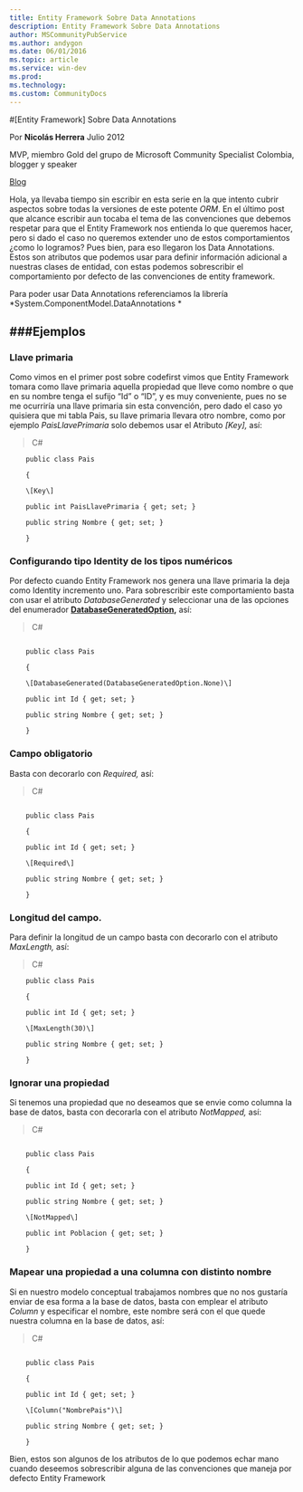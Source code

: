 ```yaml
---
title: Entity Framework Sobre Data Annotations
description: Entity Framework Sobre Data Annotations
author: MSCommunityPubService
ms.author: andygon
ms.date: 06/01/2016
ms.topic: article
ms.service: win-dev
ms.prod: 
ms.technology:
ms.custom: CommunityDocs
---
```


#[Entity Framework] Sobre Data Annotations
  
Por **Nicolás Herrera**                                                                            Julio 2012
                                                                                              
MVP, miembro Gold del grupo de Microsoft Community Specialist Colombia, blogger y speaker   
  
[Blog](http://nicolocodev.wordpress.com/)
  
Hola, ya llevaba tiempo sin escribir en esta serie en la que intento
cubrir aspectos sobre todas la versiones de este potente *ORM*. En el
último post que alcance escribir aun tocaba el tema de las convenciones
que debemos respetar para que el Entity Framework nos entienda lo que
queremos hacer, pero si dado el caso no queremos extender uno de estos
comportamientos ¿como lo logramos? Pues bien, para eso llegaron los Data
Annotations. Estos son atributos que podemos usar para definir
información adicional a nuestras clases de entidad, con estas podemos
sobrescribir el comportamiento por defecto de las convenciones de entity
framework.

Para poder usar Data Annotations referenciamos la librería
*System.ComponentModel.DataAnnotations *

###Ejemplos
--------

### Llave primaria

Como vimos en el primer post sobre codefirst vimos que Entity Framework
tomara como llave primaria aquella propiedad que lleve como nombre o que
en su nombre tenga el sufijo “Id” o “ID”, y es muy conveniente, pues no
se me ocurriría una llave primaria sin esta convención, pero dado el
caso yo quisiera que mi tabla Pais, su llave primaria llevara otro
nombre, como por ejemplo *PaisLlavePrimaria* solo debemos usar el
Atributo *\[Key\],* así:

>C\#

```
    public class Pais

    {

    \[Key\]

    public int PaisLlavePrimaria { get; set; }

    public string Nombre { get; set; }

    }
```

### Configurando tipo Identity de los tipos numéricos

Por defecto cuando Entity Framework nos genera una llave primaria la
deja como Identity incremento uno. Para sobrescribir este comportamiento
basta con usar el atributo *DatabaseGenerated* y seleccionar una de las
opciones del enumerador
**[DatabaseGeneratedOption](http://msdn.microsoft.com/es-es/library/system.componentmodel.dataannotations.databasegeneratedoption(v=vs.103).aspx),**
así:

>C\#

```

    public class Pais

    {

    \[DatabaseGenerated(DatabaseGeneratedOption.None)\]

    public int Id { get; set; }

    public string Nombre { get; set; }

    }

```

### Campo obligatorio

Basta con decorarlo con *Required,* así:

>C\#

```

    public class Pais

    {

    public int Id { get; set; }

    \[Required\]

    public string Nombre { get; set; }

    }

```

### Longitud del campo.

Para definir la longitud de un campo basta con decorarlo con el atributo
*MaxLength,* así:

>C\#


```
    public class Pais

    {

    public int Id { get; set; }

    \[MaxLength(30)\]

    public string Nombre { get; set; }

    }

```

### Ignorar una propiedad

Si tenemos una propiedad que no deseamos que se envie como columna la
base de datos, basta con decorarla con el atributo *NotMapped,* así:

>C\#

```

    public class Pais

    {

    public int Id { get; set; }

    public string Nombre { get; set; }

    \[NotMapped\]

    public int Poblacion { get; set; }

    }

```


### Mapear una propiedad a una columna con distinto nombre

Si en nuestro modelo conceptual trabajamos nombres que no nos gustaría
enviar de esa forma a la base de datos, basta con emplear el atributo
*Column* y especificar el nombre, este nombre será con el que quede
nuestra columna en la base de datos, así:

>C\#

```

    public class Pais

    {

    public int Id { get; set; }

    \[Column("NombrePais")\]

    public string Nombre { get; set; }

    }

```
Bien, estos son algunos de los atributos de lo que podemos echar mano
cuando deseemos sobrescribir alguna de las convenciones que maneja por
defecto Entity Framework




